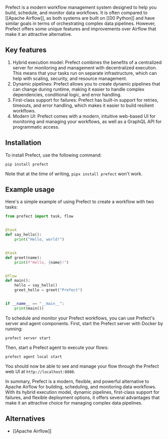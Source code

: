 Prefect is a modern workflow management system designed to help you build, schedule, and monitor data workflows. It is often compared to [[Apache Airflow]], as both systems are built on [[00 Python]] and have similar goals in terms of orchestrating complex data pipelines. However, Prefect offers some unique features and improvements over Airflow that make it an attractive alternative.

## Key features

1. Hybrid execution model: Prefect combines the benefits of a centralized server for monitoring and management with decentralized execution. This means that your tasks run on separate infrastructure, which can help with scaling, security, and resource management.
2. Dynamic pipelines: Prefect allows you to create dynamic pipelines that can change during runtime, making it easier to handle complex dependencies, conditional logic, and error handling.
3. First-class support for failures: Prefect has built-in support for retries, timeouts, and error handling, which makes it easier to build resilient workflows.
5. Modern UI: Prefect comes with a modern, intuitive web-based UI for monitoring and managing your workflows, as well as a GraphQL API for programmatic access.

## Installation

To install Prefect, use the following command:
```
pip install prefect
```

Note that at the time of writing, `pipx install prefect` won't work.

## Example usage

Here's a simple example of using Prefect to create a workflow with two tasks:

```python
from prefect import task, flow


@task
def say_hello():
    print("Hello, world!")


@task
def greet(name):
    print(f"Hello, {name}!")


@flow
def main():
    hello = say_hello()
    greet_hello = greet("Prefect")


if __name__ == "__main__":
    print(main())
```

To schedule and monitor your Prefect workflows, you can use Prefect's server and agent components. First, start the Prefect server with Docker by running:

```
prefect server start
```

Then, start a Prefect agent to execute your flows:

```
prefect agent local start
```

You should now be able to see and manage your flow through the Prefect web UI at `http://localhost:8080`.

In summary, Prefect is a modern, flexible, and powerful alternative to Apache Airflow for building, scheduling, and monitoring data workflows. With its hybrid execution model, dynamic pipelines, first-class support for failures, and flexible deployment options, it offers several advantages that make it an attractive choice for managing complex data pipelines.

## Alternatives

- [[Apache Airflow]]